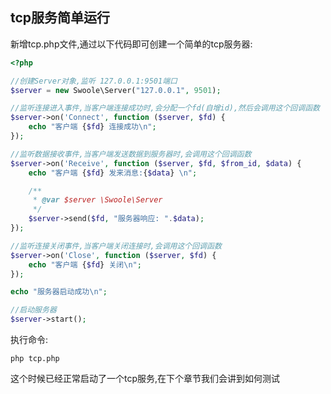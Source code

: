 ## tcp服务简单运行
新增tcp.php文件,通过以下代码即可创建一个简单的tcp服务器:

```php
<?php

//创建Server对象,监听 127.0.0.1:9501端口
$server = new Swoole\Server("127.0.0.1", 9501);

//监听连接进入事件,当客户端连接成功时,会分配一个fd(自增id),然后会调用这个回调函数
$server->on('Connect', function ($server, $fd) {
    echo "客户端 {$fd} 连接成功\n";
});

//监听数据接收事件,当客户端发送数据到服务器时,会调用这个回调函数
$server->on('Receive', function ($server, $fd, $from_id, $data) {
    echo "客户端 {$fd} 发来消息:{$data} \n";

    /**
     * @var $server \Swoole\Server
     */
    $server->send($fd, "服务器响应: ".$data);
});

//监听连接关闭事件,当客户端关闭连接时,会调用这个回调函数
$server->on('Close', function ($server, $fd) {
    echo "客户端 {$fd} 关闭\n";
});

echo "服务器启动成功\n";

//启动服务器
$server->start(); 
```

执行命令:  
```
php tcp.php
```

这个时候已经正常启动了一个tcp服务,在下个章节我们会讲到如何测试
